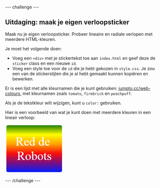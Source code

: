 \--- challenge \---

## Uitdaging: maak je eigen verloopsticker

Maak nu je eigen verloopsticker. Probeer lineaire en radiale verlopen met meerdere HTML-kleuren.

Je moet het volgende doen:

+ Voeg een `<div>` met je stickertekst toe aan `index.html` en geef deze de `sticker` class en een nieuwe `id`.
+ Voeg een style toe voor de `id` die je hebt gekozen in `style.css`. Je zou een van de stickerstijlen die je al hebt gemaakt kunnen kopiëren en bewerken. 

Er is een lijst met alle kleurnamen die je kunt gebruiken: [jumpto.cc/web-colours](http://jumpto.cc/web-colours), met kleurnamen zoals `tomato`, `firebrick` en `peachpuff`.

Als je de tekstkleur wilt wijzigen, kunt u `color:` gebruiken.

Hier is een voorbeeld van wat je kunt doen met meerdere kleuren in een lineair verloop:

![screenshot](images/stickers-save-robots.png)

\--- /challenge \---